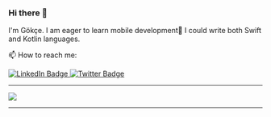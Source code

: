 ### Hi there 👋

I'm Gökçe. 
I am eager to learn mobile development🙌
I could write both Swift and Kotlin languages.

📫 How to reach me:


<div id="badges">
  <a href="https://www.linkedin.com/in/gökçekahraman/">
    <img src="https://img.shields.io/badge/LinkedIn-blue?style=for-the-badge&logo=linkedin&logoColor=white" alt="LinkedIn Badge"/>
  </a>
 
  <a href="https://twitter.com/gokcekahramann">
    <img src="https://img.shields.io/badge/Twitter-blue?style=for-the-badge&logo=twitter&logoColor=white" alt="Twitter Badge"/>
  </a>
</div>



---
[![](https://visitcount.itsvg.in/api?id=GokceKahraman&icon=5&color=0)](https://visitcount.itsvg.in)



---
